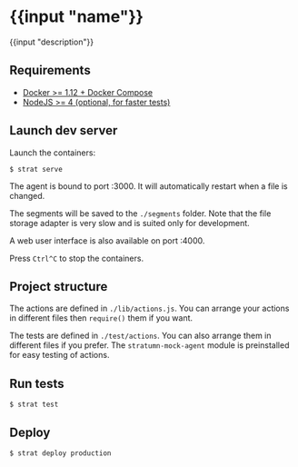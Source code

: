 # {{input "name"}}

{{input "description"}}

## Requirements

- [Docker >= 1.12 + Docker Compose](https://www.docker.com/products/docker)
- [NodeJS >= 4 (optional, for faster tests)](https://nodejs.org)

## Launch dev server

Launch the containers:

```
$ strat serve
```

The agent is bound to port :3000. It will automatically restart when a file is changed.

The segments will be saved to the `./segments` folder. Note that the file storage adapter is very slow and is suited only for development.

A web user interface is also available on port :4000.

Press `Ctrl^C` to stop the containers.

## Project structure

The actions are defined in `./lib/actions.js`.
You can arrange your actions in different files then `require()` them if you want.

The tests are defined in `./test/actions`. You can also arrange them in different files if you prefer.
The `stratumn-mock-agent` module is preinstalled for easy testing of actions.

## Run tests

```
$ strat test
```

## Deploy

```
$ strat deploy production
```
